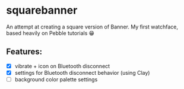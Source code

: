 # squarebanner

An attempt at creating a square version of Banner. My first watchface, based heavily on Pebble tutorials 😁

## Features:

- [x] vibrate + icon on Bluetooth disconnect
- [x] settings for Bluetooth disconnect behavior (using Clay)
- [ ] background color palette settings
